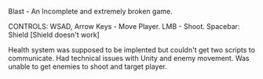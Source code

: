Blast - An Incomplete and extremely broken game.

CONTROLS: WSAD, Arrow Keys - Move Player. LMB - Shoot. Spacebar: Shield [Shield doesn't work]

Health system was supposed to be implented but couldn't get two scripts to communicate.
Had technical issues with Unity and enemy movement. 
Was unable to get enemies to shoot and target player. 

